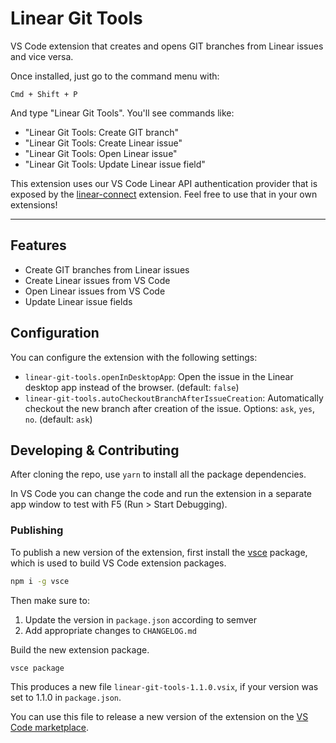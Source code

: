 # Linear Git Tools

VS Code extension that creates and opens GIT branches from Linear issues and vice versa.

Once installed, just go to the command menu with:

`Cmd + Shift + P`

And type "Linear Git Tools". You'll see commands like:

- "Linear Git Tools: Create GIT branch"
- "Linear Git Tools: Create Linear issue"
- "Linear Git Tools: Open Linear issue"
- "Linear Git Tools: Update Linear issue field"

This extension uses our VS Code Linear API authentication provider that is exposed by the [linear-connect](https://marketplace.visualstudio.com/items?itemName=Linear.linear-connect) extension. Feel free to use that in your own extensions!

---

## Features

- Create GIT branches from Linear issues
- Create Linear issues from VS Code
- Open Linear issues from VS Code
- Update Linear issue fields

## Configuration

You can configure the extension with the following settings:

- `linear-git-tools.openInDesktopApp`: Open the issue in the Linear desktop app instead of the browser. (default: `false`)
- `linear-git-tools.autoCheckoutBranchAfterIssueCreation`: Automatically checkout the new branch after creation of the issue. Options: `ask`, `yes`, `no`. (default: `ask`)

## Developing & Contributing

After cloning the repo, use `yarn` to install all the package dependencies.

In VS Code you can change the code and run the extension in a separate app window to test with F5 (Run > Start Debugging).

### Publishing

To publish a new version of the extension, first install the [vsce](https://www.npmjs.com/package/vsce) package, which is used to build VS Code extension packages.

```bash
npm i -g vsce
```

Then make sure to:

1. Update the version in `package.json` according to semver
2. Add appropriate changes to `CHANGELOG.md`

Build the new extension package.

```bash
vsce package
```

This produces a new file `linear-git-tools-1.1.0.vsix`, if your version was set to 1.1.0 in `package.json`.

You can use this file to release a new version of the extension on the [VS Code marketplace](https://marketplace.visualstudio.com/manage/publishers/DavidWeiss2).

